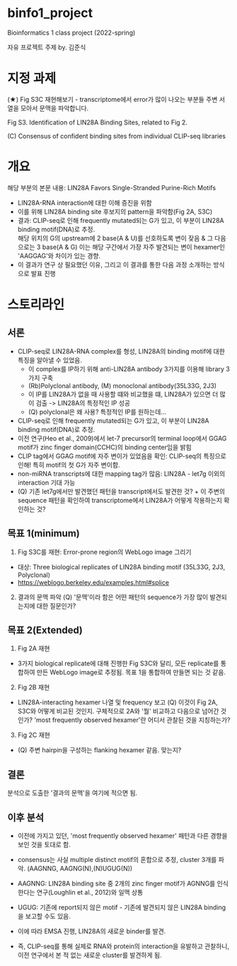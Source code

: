 # binfo1_project
Bioinformatics 1 class project (2022-spring)

자유 프로젝트 주제 by. 김준식

# 지정 과제
(★) Fig S3C 재현해보기 - transcriptome에서 error가 많이 나오는 부분들 주변 서열을 모아서 문맥을 파악합니다.

Fig S3. Identification of LIN28A Binding Sites, related to Fig 2.
  
(C) Consensus of confident binding sites from individual CLIP-seq libraries

# 개요
해당 부분의 본문 내용: LIN28A Favors Single-Stranded Purine-Rich Motifs
- LIN28A-RNA interaction에 대한 이해 증진을 위함
- 이를 위해 LIN28A binding site 후보지의 pattern을 파악함(Fig 2A, S3C)
- 결과: 
  CLIP-seq로 인해 frequently mutated되는 G가 있고, 이 부분이 LIN28A binding motif(DNA)로 추정.  
  해당 위치의 G의 upstream에 2 base(A & U)를 선호하도록 변이 잦음 & 그 다음으로는 3 base(A & G)
  이는 해당 구간에서 가장 자주 발견되는 변이 hexamer인 'AAGGAG'와 차이가 있는 경향.
- 이 결과가 연구 상 필요했던 이유, 그리고 이 결과를 통한 다음 과정 소개하는 방식으로 발표 진행

# 스토리라인

## 서론
- CLIP-seq로 LIN28A-RNA complex를 형성, LIN28A의 binding motif에 대한 특징을 알아낼 수 있었음.
  * 이 complex를 IP하기 위해 anti-LIN28A antibody 3가지를 이용해 library 3가지 구축
  * (Rb)Polyclonal antibody, (M) monoclonal antibody(35L33G, 2J3)
  * 이 IP를 LIN28A가 없을 때 사용할 떄와 비교했을 떄, LIN28A가 있으면 더 많이 검출 -> LIN28A의 특정적인 IP 성공
  * (Q) polyclonal은 왜 사용? 특정적인 IP를 원하는데...
- CLIP-seq로 인해 frequently mutated되는 G가 있고, 이 부분이 LIN28A binding motif(DNA)로 추정.  
- 이전 연구(Heo et al., 2009)에서 let-7 precursor의 terminal loop에서 GGAG motif가 zinc finger domain(CCHC)의 binding center임을 밝힘
- CLIP tag에서 GGAG motif에 자주 변이가 있었음을 확인: CLIP-seq의 특징으로 인해! 특히 motif의 첫 G가 자주 변이함. 
- non-miRNA transcripts에 대한 mapping tag가 많음: LIN28A - let7g 이외의 interaction 기대 가능
- (Q) 기존 let7g에서만 발견했던 패턴을 transcript에서도 발견한 것? + 이 주변의 sequence 패턴을 확인하여 transcriptome에서 LIN28A가 어떻게 작용하는지 확인하는 것?


## 목표 1(minimum)
1. Fig S3C를 재현: Error-prone region의 WebLogo image 그리기
- 대상: Three biological replicates of LIN28A binding motif
        (35L33G, 2J3, Polyclonal)
- https://weblogo.berkeley.edu/examples.html#splice
2. 결과의 문맥 파악
(Q) '문맥'이라 함은 어떤 패턴의 sequence가 가장 많이 발견되는지에 대한 질문인가?

## 목표 2(Extended)
1. Fig 2A 재현
- 3가지 biological replicate에 대해 진행한 Fig S3C와 달리, 모든 replicate를 통합하여 만든 WebLogo image로 추정됨.
  목표 1을 통합하여 만들면 되는 것 같음. 
2. Fig 2B 재현
- LIN28A-interacting hexamer 나열 및 frequency 보고
  (Q) 이것이 Fig 2A, S3C와 어떻게 비교된 것인지. 구체적으로 2A와 '뭘' 비교하고 다음으로 넘어간 것인가? 'most frequently observed hexamer'란 어디서 관찰된 것을 지칭하는가?
3. Fig 2C 재현
- (Q) 주변 hairpin을 구성하는 flanking hexamer 같음. 맞는지?

## 결론
분석으로 도출한 '결과의 문맥'을 여기에 적으면 됨.

## 이후 분석
- 이전에 가지고 있던, 'most frequently observed hexamer' 패턴과 다른 경향을 보인 것을 토대로 함.
- consensus는 사실 multiple distinct motif의 혼합으로 추정, cluster 3개를 파악. (AAGNNG, AAGNG(N),(N)UGUG(N))
- AAGNNG: LIN28A binding site 중 2개의 zinc finger motif가 AGNNG를 인식한다는 연구(Loughlin et al., 2012)와 일맥 상통
- UGUG: 기존에 report되지 않은 motif - 기존에 발견되지 않은 LIN28A binding을 보고할 수도 있음.
- 이에 따라 EMSA 진행, LIN28A의 새로운 binder를 발견. 

- 즉, CLIP-seq를 통해 실제로 RNA와 protein의 interaction을 유발하고 관찰하니, 이전 연구에서 본 적 없는 새로운 cluster를 발견하게 됨. 
